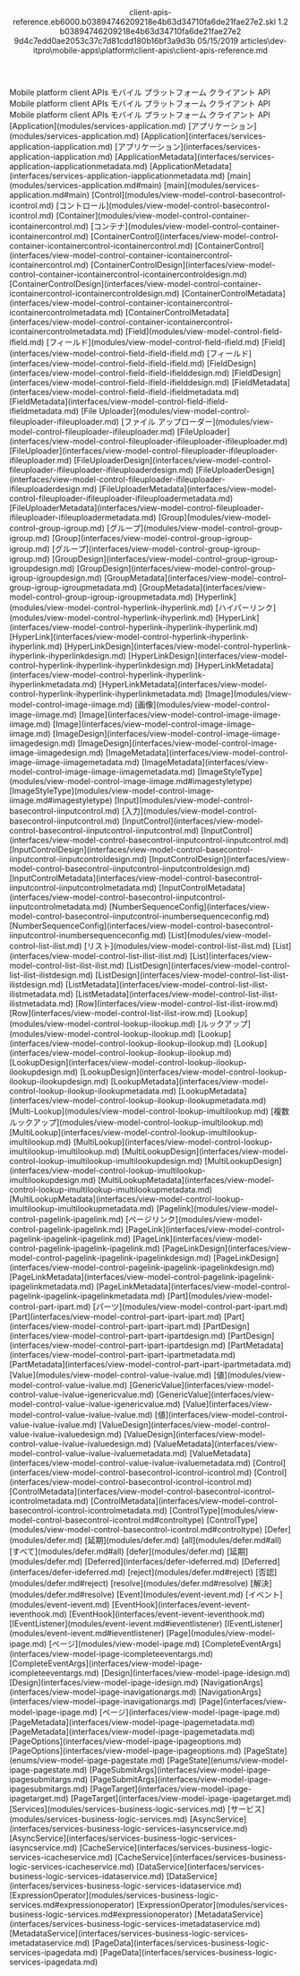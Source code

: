 <?xml version="1.0" encoding="UTF-8"?>
<xliff xmlns:logoport="urn:logoport:xliffeditor:xliff-extras:1.0" xmlns:xsi="http://www.w3.org/2001/XMLSchema-instance" xmlns="urn:oasis:names:tc:xliff:document:1.2" xmlns:xliffext="urn:microsoft:content:schema:xliffextensions" version="1.2" xsi:schemaLocation="urn:oasis:names:tc:xliff:document:1.2 xliff-core-1.2-transitional.xsd">
  <file datatype="xml" source-language="en-US" original="client-apis-reference.md" target-language="ja-JP">
    <header>
      <tool tool-company="Microsoft" tool-version="1.0-7889195" tool-name="mdxliff" tool-id="mdxliff"/>
      <xliffext:skl_file_name>client-apis-reference.eb6000.b03894746209218e4b63d34710fa6de21fae27e2.skl</xliffext:skl_file_name>
      <xliffext:version>1.2</xliffext:version>
      <xliffext:ms.openlocfilehash>b03894746209218e4b63d34710fa6de21fae27e2</xliffext:ms.openlocfilehash>
      <xliffext:ms.sourcegitcommit>9d4c7edd0ae2053c37c7d81cdd180b16bf3a9d3b</xliffext:ms.sourcegitcommit>
      <xliffext:ms.lasthandoff>05/15/2019</xliffext:ms.lasthandoff>
      <xliffext:ms.openlocfilepath>articles\dev-itpro\mobile-apps\platform\client-apis\client-apis-reference.md</xliffext:ms.openlocfilepath>
    </header>
    <body>
      <group extype="content" id="content">
        <trans-unit xml:space="preserve" translate="yes" id="101" restype="x-metadata">
          <source>Mobile platform client APIs</source>
        <target logoport:matchpercent="101" state="translated" state-qualifier="leveraged-tm">モバイル プラットフォーム クライアント API</target></trans-unit>
        <trans-unit xml:space="preserve" translate="yes" id="102" restype="x-metadata">
          <source>Mobile platform client APIs</source>
        <target logoport:matchpercent="101" state="translated" state-qualifier="leveraged-tm">モバイル プラットフォーム クライアント API</target></trans-unit>
        <trans-unit xml:space="preserve" translate="yes" id="103">
          <source>Mobile platform client APIs</source>
        <target logoport:matchpercent="101" state="translated" state-qualifier="leveraged-tm">モバイル プラットフォーム クライアント API</target></trans-unit>
        <trans-unit xml:space="preserve" translate="yes" id="104">
          <source><bpt id="p1">[</bpt>Application<ept id="p1">](modules/services-application.md)</ept></source>
        <target logoport:matchpercent="101" state="translated" state-qualifier="leveraged-tm"><bpt id="p1">[</bpt>アプリケーション<ept id="p1">](modules/services-application.md)</ept></target></trans-unit>
        <trans-unit xml:space="preserve" translate="yes" id="105">
          <source><bpt id="p1">[</bpt>Application<ept id="p1">](interfaces/services-application-iapplication.md)</ept></source>
        <target logoport:matchpercent="101" state="translated" state-qualifier="leveraged-tm"><bpt id="p1">[</bpt>アプリケーション<ept id="p1">](interfaces/services-application-iapplication.md)</ept></target></trans-unit>
        <trans-unit xml:space="preserve" translate="yes" id="106">
          <source><bpt id="p1">[</bpt>ApplicationMetadata<ept id="p1">](interfaces/services-application-iapplicationmetadata.md)</ept></source>
        <target logoport:matchpercent="101" state="translated" state-qualifier="leveraged-tm"><bpt id="p1">[</bpt>ApplicationMetadata<ept id="p1">](interfaces/services-application-iapplicationmetadata.md)</ept></target></trans-unit>
        <trans-unit xml:space="preserve" translate="yes" id="107">
          <source><bpt id="p1">[</bpt>main<ept id="p1">](modules/services-application.md#main)</ept></source>
        <target logoport:matchpercent="101" state="translated" state-qualifier="leveraged-tm"><bpt id="p1">[</bpt>main<ept id="p1">](modules/services-application.md#main)</ept></target></trans-unit>
        <trans-unit xml:space="preserve" translate="yes" id="108">
          <source><bpt id="p1">[</bpt>Control<ept id="p1">](modules/view-model-control-basecontrol-icontrol.md)</ept></source>
        <target logoport:matchpercent="101" state="translated" state-qualifier="leveraged-tm"><bpt id="p1">[</bpt>コントロール<ept id="p1">](modules/view-model-control-basecontrol-icontrol.md)</ept></target></trans-unit>
        <trans-unit xml:space="preserve" translate="yes" id="109">
          <source><bpt id="p1">[</bpt>Container<ept id="p1">](modules/view-model-control-container-icontainercontrol.md)</ept></source>
        <target logoport:matchpercent="101" state="translated" state-qualifier="leveraged-tm"><bpt id="p1">[</bpt>コンテナ<ept id="p1">](modules/view-model-control-container-icontainercontrol.md)</ept></target></trans-unit>
        <trans-unit xml:space="preserve" translate="yes" id="110">
          <source><bpt id="p1">[</bpt>ContainerControl<ept id="p1">](interfaces/view-model-control-container-icontainercontrol-icontainercontrol.md)</ept></source>
        <target logoport:matchpercent="101" state="translated" state-qualifier="leveraged-tm"><bpt id="p1">[</bpt>ContainerControl<ept id="p1">](interfaces/view-model-control-container-icontainercontrol-icontainercontrol.md)</ept></target></trans-unit>
        <trans-unit xml:space="preserve" translate="yes" id="111">
          <source><bpt id="p1">[</bpt>ContainerControlDesign<ept id="p1">](interfaces/view-model-control-container-icontainercontrol-icontainercontroldesign.md)</ept></source>
        <target logoport:matchpercent="101" state="translated" state-qualifier="leveraged-tm"><bpt id="p1">[</bpt>ContainerControlDesign<ept id="p1">](interfaces/view-model-control-container-icontainercontrol-icontainercontroldesign.md)</ept></target></trans-unit>
        <trans-unit xml:space="preserve" translate="yes" id="112">
          <source><bpt id="p1">[</bpt>ContainerControlMetadata<ept id="p1">](interfaces/view-model-control-container-icontainercontrol-icontainercontrolmetadata.md)</ept></source>
        <target logoport:matchpercent="101" state="translated" state-qualifier="leveraged-tm"><bpt id="p1">[</bpt>ContainerControlMetadata<ept id="p1">](interfaces/view-model-control-container-icontainercontrol-icontainercontrolmetadata.md)</ept></target></trans-unit>
        <trans-unit xml:space="preserve" translate="yes" id="113">
          <source><bpt id="p1">[</bpt>Field<ept id="p1">](modules/view-model-control-field-ifield.md)</ept></source>
        <target logoport:matchpercent="101" state="translated" state-qualifier="leveraged-tm"><bpt id="p1">[</bpt>フィールド<ept id="p1">](modules/view-model-control-field-ifield.md)</ept></target></trans-unit>
        <trans-unit xml:space="preserve" translate="yes" id="114">
          <source><bpt id="p1">[</bpt>Field<ept id="p1">](interfaces/view-model-control-field-ifield-ifield.md)</ept></source>
        <target logoport:matchpercent="101" state="translated" state-qualifier="leveraged-tm"><bpt id="p1">[</bpt>フィールド<ept id="p1">](interfaces/view-model-control-field-ifield-ifield.md)</ept></target></trans-unit>
        <trans-unit xml:space="preserve" translate="yes" id="115">
          <source><bpt id="p1">[</bpt>FieldDesign<ept id="p1">](interfaces/view-model-control-field-ifield-ifielddesign.md)</ept></source>
        <target logoport:matchpercent="101" state="translated" state-qualifier="leveraged-tm"><bpt id="p1">[</bpt>FieldDesign<ept id="p1">](interfaces/view-model-control-field-ifield-ifielddesign.md)</ept></target></trans-unit>
        <trans-unit xml:space="preserve" translate="yes" id="116">
          <source><bpt id="p1">[</bpt>FieldMetadata<ept id="p1">](interfaces/view-model-control-field-ifield-ifieldmetadata.md)</ept></source>
        <target logoport:matchpercent="101" state="translated" state-qualifier="leveraged-tm"><bpt id="p1">[</bpt>FieldMetadata<ept id="p1">](interfaces/view-model-control-field-ifield-ifieldmetadata.md)</ept></target></trans-unit>
        <trans-unit xml:space="preserve" translate="yes" id="117">
          <source><bpt id="p1">[</bpt>File Uploader<ept id="p1">](modules/view-model-control-fileuploader-ifileuploader.md)</ept></source>
        <target logoport:matchpercent="101" state="translated" state-qualifier="leveraged-tm"><bpt id="p1">[</bpt>ファイル アップローダー<ept id="p1">](modules/view-model-control-fileuploader-ifileuploader.md)</ept></target></trans-unit>
        <trans-unit xml:space="preserve" translate="yes" id="118">
          <source><bpt id="p1">[</bpt>FileUploader<ept id="p1">](interfaces/view-model-control-fileuploader-ifileuploader-ifileuploader.md)</ept></source>
        <target logoport:matchpercent="101" state="translated" state-qualifier="leveraged-tm"><bpt id="p1">[</bpt>FileUploader<ept id="p1">](interfaces/view-model-control-fileuploader-ifileuploader-ifileuploader.md)</ept></target></trans-unit>
        <trans-unit xml:space="preserve" translate="yes" id="119">
          <source><bpt id="p1">[</bpt>FileUploaderDesign<ept id="p1">](interfaces/view-model-control-fileuploader-ifileuploader-ifileuploaderdesign.md)</ept></source>
        <target logoport:matchpercent="101" state="translated" state-qualifier="leveraged-tm"><bpt id="p1">[</bpt>FileUploaderDesign<ept id="p1">](interfaces/view-model-control-fileuploader-ifileuploader-ifileuploaderdesign.md)</ept></target></trans-unit>
        <trans-unit xml:space="preserve" translate="yes" id="120">
          <source><bpt id="p1">[</bpt>FileUploaderMetadata<ept id="p1">](interfaces/view-model-control-fileuploader-ifileuploader-ifileuploadermetadata.md)</ept></source>
        <target logoport:matchpercent="101" state="translated" state-qualifier="leveraged-tm"><bpt id="p1">[</bpt>FileUploaderMetadata<ept id="p1">](interfaces/view-model-control-fileuploader-ifileuploader-ifileuploadermetadata.md)</ept></target></trans-unit>
        <trans-unit xml:space="preserve" translate="yes" id="121">
          <source><bpt id="p1">[</bpt>Group<ept id="p1">](modules/view-model-control-group-igroup.md)</ept></source>
        <target logoport:matchpercent="101" state="translated" state-qualifier="leveraged-tm"><bpt id="p1">[</bpt>グループ<ept id="p1">](modules/view-model-control-group-igroup.md)</ept></target></trans-unit>
        <trans-unit xml:space="preserve" translate="yes" id="122">
          <source><bpt id="p1">[</bpt>Group<ept id="p1">](interfaces/view-model-control-group-igroup-igroup.md)</ept></source>
        <target logoport:matchpercent="101" state="translated" state-qualifier="leveraged-tm"><bpt id="p1">[</bpt>グループ<ept id="p1">](interfaces/view-model-control-group-igroup-igroup.md)</ept></target></trans-unit>
        <trans-unit xml:space="preserve" translate="yes" id="123">
          <source><bpt id="p1">[</bpt>GroupDesign<ept id="p1">](interfaces/view-model-control-group-igroup-igroupdesign.md)</ept></source>
        <target logoport:matchpercent="101" state="translated" state-qualifier="leveraged-tm"><bpt id="p1">[</bpt>GroupDesign<ept id="p1">](interfaces/view-model-control-group-igroup-igroupdesign.md)</ept></target></trans-unit>
        <trans-unit xml:space="preserve" translate="yes" id="124">
          <source><bpt id="p1">[</bpt>GroupMetadata<ept id="p1">](interfaces/view-model-control-group-igroup-igroupmetadata.md)</ept></source>
        <target logoport:matchpercent="101" state="translated" state-qualifier="leveraged-tm"><bpt id="p1">[</bpt>GroupMetadata<ept id="p1">](interfaces/view-model-control-group-igroup-igroupmetadata.md)</ept></target></trans-unit>
        <trans-unit xml:space="preserve" translate="yes" id="125">
          <source><bpt id="p1">[</bpt>Hyperlink<ept id="p1">](modules/view-model-control-hyperlink-ihyperlink.md)</ept></source>
        <target logoport:matchpercent="101" state="translated" state-qualifier="leveraged-tm"><bpt id="p1">[</bpt>ハイパーリンク<ept id="p1">](modules/view-model-control-hyperlink-ihyperlink.md)</ept></target></trans-unit>
        <trans-unit xml:space="preserve" translate="yes" id="126">
          <source><bpt id="p1">[</bpt>HyperLink<ept id="p1">](interfaces/view-model-control-hyperlink-ihyperlink-ihyperlink.md)</ept></source>
        <target logoport:matchpercent="101" state="translated" state-qualifier="leveraged-tm"><bpt id="p1">[</bpt>HyperLink<ept id="p1">](interfaces/view-model-control-hyperlink-ihyperlink-ihyperlink.md)</ept></target></trans-unit>
        <trans-unit xml:space="preserve" translate="yes" id="127">
          <source><bpt id="p1">[</bpt>HyperLinkDesign<ept id="p1">](interfaces/view-model-control-hyperlink-ihyperlink-ihyperlinkdesign.md)</ept></source>
        <target logoport:matchpercent="101" state="translated" state-qualifier="leveraged-tm"><bpt id="p1">[</bpt>HyperLinkDesign<ept id="p1">](interfaces/view-model-control-hyperlink-ihyperlink-ihyperlinkdesign.md)</ept></target></trans-unit>
        <trans-unit xml:space="preserve" translate="yes" id="128">
          <source><bpt id="p1">[</bpt>HyperLinkMetadata<ept id="p1">](interfaces/view-model-control-hyperlink-ihyperlink-ihyperlinkmetadata.md)</ept></source>
        <target logoport:matchpercent="101" state="translated" state-qualifier="leveraged-tm"><bpt id="p1">[</bpt>HyperLinkMetadata<ept id="p1">](interfaces/view-model-control-hyperlink-ihyperlink-ihyperlinkmetadata.md)</ept></target></trans-unit>
        <trans-unit xml:space="preserve" translate="yes" id="129">
          <source><bpt id="p1">[</bpt>Image<ept id="p1">](modules/view-model-control-image-iimage.md)</ept></source>
        <target logoport:matchpercent="101" state="translated" state-qualifier="leveraged-tm"><bpt id="p1">[</bpt>画像<ept id="p1">](modules/view-model-control-image-iimage.md)</ept></target></trans-unit>
        <trans-unit xml:space="preserve" translate="yes" id="130">
          <source><bpt id="p1">[</bpt>Image<ept id="p1">](interfaces/view-model-control-image-iimage-iimage.md)</ept></source>
        <target logoport:matchpercent="101" state="translated" state-qualifier="leveraged-tm"><bpt id="p1">[</bpt>Image<ept id="p1">](interfaces/view-model-control-image-iimage-iimage.md)</ept></target></trans-unit>
        <trans-unit xml:space="preserve" translate="yes" id="131">
          <source><bpt id="p1">[</bpt>ImageDesign<ept id="p1">](interfaces/view-model-control-image-iimage-iimagedesign.md)</ept></source>
        <target logoport:matchpercent="101" state="translated" state-qualifier="leveraged-tm"><bpt id="p1">[</bpt>ImageDesign<ept id="p1">](interfaces/view-model-control-image-iimage-iimagedesign.md)</ept></target></trans-unit>
        <trans-unit xml:space="preserve" translate="yes" id="132">
          <source><bpt id="p1">[</bpt>ImageMetadata<ept id="p1">](interfaces/view-model-control-image-iimage-iimagemetadata.md)</ept></source>
        <target logoport:matchpercent="101" state="translated" state-qualifier="leveraged-tm"><bpt id="p1">[</bpt>ImageMetadata<ept id="p1">](interfaces/view-model-control-image-iimage-iimagemetadata.md)</ept></target></trans-unit>
        <trans-unit xml:space="preserve" translate="yes" id="133">
          <source><bpt id="p1">[</bpt>ImageStyleType<ept id="p1">](modules/view-model-control-image-iimage.md#imagestyletype)</ept></source>
        <target logoport:matchpercent="101" state="translated" state-qualifier="leveraged-tm"><bpt id="p1">[</bpt>ImageStyleType<ept id="p1">](modules/view-model-control-image-iimage.md#imagestyletype)</ept></target></trans-unit>
        <trans-unit xml:space="preserve" translate="yes" id="134">
          <source><bpt id="p1">[</bpt>Input<ept id="p1">](modules/view-model-control-basecontrol-iinputcontrol.md)</ept></source>
        <target logoport:matchpercent="101" state="translated" state-qualifier="leveraged-tm"><bpt id="p1">[</bpt>入力<ept id="p1">](modules/view-model-control-basecontrol-iinputcontrol.md)</ept></target></trans-unit>
        <trans-unit xml:space="preserve" translate="yes" id="135">
          <source><bpt id="p1">[</bpt>InputControl<ept id="p1">](interfaces/view-model-control-basecontrol-iinputcontrol-iinputcontrol.md)</ept></source>
        <target logoport:matchpercent="101" state="translated" state-qualifier="leveraged-tm"><bpt id="p1">[</bpt>InputControl<ept id="p1">](interfaces/view-model-control-basecontrol-iinputcontrol-iinputcontrol.md)</ept></target></trans-unit>
        <trans-unit xml:space="preserve" translate="yes" id="136">
          <source><bpt id="p1">[</bpt>InputControlDesign<ept id="p1">](interfaces/view-model-control-basecontrol-iinputcontrol-iinputcontroldesign.md)</ept></source>
        <target logoport:matchpercent="101" state="translated" state-qualifier="leveraged-tm"><bpt id="p1">[</bpt>InputControlDesign<ept id="p1">](interfaces/view-model-control-basecontrol-iinputcontrol-iinputcontroldesign.md)</ept></target></trans-unit>
        <trans-unit xml:space="preserve" translate="yes" id="137">
          <source><bpt id="p1">[</bpt>InputControlMetadata<ept id="p1">](interfaces/view-model-control-basecontrol-iinputcontrol-iinputcontrolmetadata.md)</ept></source>
        <target logoport:matchpercent="101" state="translated" state-qualifier="leveraged-tm"><bpt id="p1">[</bpt>InputControlMetadata<ept id="p1">](interfaces/view-model-control-basecontrol-iinputcontrol-iinputcontrolmetadata.md)</ept></target></trans-unit>
        <trans-unit xml:space="preserve" translate="yes" id="138">
          <source><bpt id="p1">[</bpt>NumberSequenceConfig<ept id="p1">](interfaces/view-model-control-basecontrol-iinputcontrol-inumbersequenceconfig.md)</ept></source>
        <target logoport:matchpercent="101" state="translated" state-qualifier="leveraged-tm"><bpt id="p1">[</bpt>NumberSequenceConfig<ept id="p1">](interfaces/view-model-control-basecontrol-iinputcontrol-inumbersequenceconfig.md)</ept></target></trans-unit>
        <trans-unit xml:space="preserve" translate="yes" id="139">
          <source><bpt id="p1">[</bpt>List<ept id="p1">](modules/view-model-control-list-ilist.md)</ept></source>
        <target logoport:matchpercent="101" state="translated" state-qualifier="leveraged-tm"><bpt id="p1">[</bpt>リスト<ept id="p1">](modules/view-model-control-list-ilist.md)</ept></target></trans-unit>
        <trans-unit xml:space="preserve" translate="yes" id="140">
          <source><bpt id="p1">[</bpt>List<ept id="p1">](interfaces/view-model-control-list-ilist-ilist.md)</ept></source>
        <target logoport:matchpercent="101" state="translated" state-qualifier="leveraged-tm"><bpt id="p1">[</bpt>List<ept id="p1">](interfaces/view-model-control-list-ilist-ilist.md)</ept></target></trans-unit>
        <trans-unit xml:space="preserve" translate="yes" id="141">
          <source><bpt id="p1">[</bpt>ListDesign<ept id="p1">](interfaces/view-model-control-list-ilist-ilistdesign.md)</ept></source>
        <target logoport:matchpercent="101" state="translated" state-qualifier="leveraged-tm"><bpt id="p1">[</bpt>ListDesign<ept id="p1">](interfaces/view-model-control-list-ilist-ilistdesign.md)</ept></target></trans-unit>
        <trans-unit xml:space="preserve" translate="yes" id="142">
          <source><bpt id="p1">[</bpt>ListMetadata<ept id="p1">](interfaces/view-model-control-list-ilist-ilistmetadata.md)</ept></source>
        <target logoport:matchpercent="101" state="translated" state-qualifier="leveraged-tm"><bpt id="p1">[</bpt>ListMetadata<ept id="p1">](interfaces/view-model-control-list-ilist-ilistmetadata.md)</ept></target></trans-unit>
        <trans-unit xml:space="preserve" translate="yes" id="143">
          <source><bpt id="p1">[</bpt>Row<ept id="p1">](interfaces/view-model-control-list-ilist-irow.md)</ept></source>
        <target logoport:matchpercent="101" state="translated" state-qualifier="leveraged-tm"><bpt id="p1">[</bpt>Row<ept id="p1">](interfaces/view-model-control-list-ilist-irow.md)</ept></target></trans-unit>
        <trans-unit xml:space="preserve" translate="yes" id="144">
          <source><bpt id="p1">[</bpt>Lookup<ept id="p1">](modules/view-model-control-lookup-ilookup.md)</ept></source>
        <target logoport:matchpercent="101" state="translated" state-qualifier="leveraged-tm"><bpt id="p1">[</bpt>ルックアップ<ept id="p1">](modules/view-model-control-lookup-ilookup.md)</ept></target></trans-unit>
        <trans-unit xml:space="preserve" translate="yes" id="145">
          <source><bpt id="p1">[</bpt>Lookup<ept id="p1">](interfaces/view-model-control-lookup-ilookup-ilookup.md)</ept></source>
        <target logoport:matchpercent="101" state="translated" state-qualifier="leveraged-tm"><bpt id="p1">[</bpt>Lookup<ept id="p1">](interfaces/view-model-control-lookup-ilookup-ilookup.md)</ept></target></trans-unit>
        <trans-unit xml:space="preserve" translate="yes" id="146">
          <source><bpt id="p1">[</bpt>LookupDesign<ept id="p1">](interfaces/view-model-control-lookup-ilookup-ilookupdesign.md)</ept></source>
        <target logoport:matchpercent="101" state="translated" state-qualifier="leveraged-tm"><bpt id="p1">[</bpt>LookupDesign<ept id="p1">](interfaces/view-model-control-lookup-ilookup-ilookupdesign.md)</ept></target></trans-unit>
        <trans-unit xml:space="preserve" translate="yes" id="147">
          <source><bpt id="p1">[</bpt>LookupMetadata<ept id="p1">](interfaces/view-model-control-lookup-ilookup-ilookupmetadata.md)</ept></source>
        <target logoport:matchpercent="101" state="translated" state-qualifier="leveraged-tm"><bpt id="p1">[</bpt>LookupMetadata<ept id="p1">](interfaces/view-model-control-lookup-ilookup-ilookupmetadata.md)</ept></target></trans-unit>
        <trans-unit xml:space="preserve" translate="yes" id="148">
          <source><bpt id="p1">[</bpt>Multi-Lookup<ept id="p1">](modules/view-model-control-lookup-imultilookup.md)</ept></source>
        <target logoport:matchpercent="101" state="translated" state-qualifier="leveraged-tm"><bpt id="p1">[</bpt>複数ルックアップ<ept id="p1">](modules/view-model-control-lookup-imultilookup.md)</ept></target></trans-unit>
        <trans-unit xml:space="preserve" translate="yes" id="149">
          <source><bpt id="p1">[</bpt>MultiLookup<ept id="p1">](interfaces/view-model-control-lookup-imultilookup-imultilookup.md)</ept></source>
        <target logoport:matchpercent="101" state="translated" state-qualifier="leveraged-tm"><bpt id="p1">[</bpt>MultiLookup<ept id="p1">](interfaces/view-model-control-lookup-imultilookup-imultilookup.md)</ept></target></trans-unit>
        <trans-unit xml:space="preserve" translate="yes" id="150">
          <source><bpt id="p1">[</bpt>MultiLookupDesign<ept id="p1">](interfaces/view-model-control-lookup-imultilookup-imultilookupdesign.md)</ept></source>
        <target logoport:matchpercent="101" state="translated" state-qualifier="leveraged-tm"><bpt id="p1">[</bpt>MultiLookupDesign<ept id="p1">](interfaces/view-model-control-lookup-imultilookup-imultilookupdesign.md)</ept></target></trans-unit>
        <trans-unit xml:space="preserve" translate="yes" id="151">
          <source><bpt id="p1">[</bpt>MultiLookupMetadata<ept id="p1">](interfaces/view-model-control-lookup-imultilookup-imultilookupmetadata.md)</ept></source>
        <target logoport:matchpercent="101" state="translated" state-qualifier="leveraged-tm"><bpt id="p1">[</bpt>MultiLookupMetadata<ept id="p1">](interfaces/view-model-control-lookup-imultilookup-imultilookupmetadata.md)</ept></target></trans-unit>
        <trans-unit xml:space="preserve" translate="yes" id="152">
          <source><bpt id="p1">[</bpt>Pagelink<ept id="p1">](modules/view-model-control-pagelink-ipagelink.md)</ept></source>
        <target logoport:matchpercent="101" state="translated" state-qualifier="leveraged-tm"><bpt id="p1">[</bpt>ページリンク<ept id="p1">](modules/view-model-control-pagelink-ipagelink.md)</ept></target></trans-unit>
        <trans-unit xml:space="preserve" translate="yes" id="153">
          <source><bpt id="p1">[</bpt>PageLink<ept id="p1">](interfaces/view-model-control-pagelink-ipagelink-ipagelink.md)</ept></source>
        <target logoport:matchpercent="101" state="translated" state-qualifier="leveraged-tm"><bpt id="p1">[</bpt>PageLink<ept id="p1">](interfaces/view-model-control-pagelink-ipagelink-ipagelink.md)</ept></target></trans-unit>
        <trans-unit xml:space="preserve" translate="yes" id="154">
          <source><bpt id="p1">[</bpt>PageLinkDesign<ept id="p1">](interfaces/view-model-control-pagelink-ipagelink-ipagelinkdesign.md)</ept></source>
        <target logoport:matchpercent="101" state="translated" state-qualifier="leveraged-tm"><bpt id="p1">[</bpt>PageLinkDesign<ept id="p1">](interfaces/view-model-control-pagelink-ipagelink-ipagelinkdesign.md)</ept></target></trans-unit>
        <trans-unit xml:space="preserve" translate="yes" id="155">
          <source><bpt id="p1">[</bpt>PageLinkMetadata<ept id="p1">](interfaces/view-model-control-pagelink-ipagelink-ipagelinkmetadata.md)</ept></source>
        <target logoport:matchpercent="101" state="translated" state-qualifier="leveraged-tm"><bpt id="p1">[</bpt>PageLinkMetadata<ept id="p1">](interfaces/view-model-control-pagelink-ipagelink-ipagelinkmetadata.md)</ept></target></trans-unit>
        <trans-unit xml:space="preserve" translate="yes" id="156">
          <source><bpt id="p1">[</bpt>Part<ept id="p1">](modules/view-model-control-part-ipart.md)</ept></source>
        <target logoport:matchpercent="101" state="translated" state-qualifier="leveraged-tm"><bpt id="p1">[</bpt>パーツ<ept id="p1">](modules/view-model-control-part-ipart.md)</ept></target></trans-unit>
        <trans-unit xml:space="preserve" translate="yes" id="157">
          <source><bpt id="p1">[</bpt>Part<ept id="p1">](interfaces/view-model-control-part-ipart-ipart.md)</ept></source>
        <target logoport:matchpercent="101" state="translated" state-qualifier="leveraged-tm"><bpt id="p1">[</bpt>Part<ept id="p1">](interfaces/view-model-control-part-ipart-ipart.md)</ept></target></trans-unit>
        <trans-unit xml:space="preserve" translate="yes" id="158">
          <source><bpt id="p1">[</bpt>PartDesign<ept id="p1">](interfaces/view-model-control-part-ipart-ipartdesign.md)</ept></source>
        <target logoport:matchpercent="101" state="translated" state-qualifier="leveraged-tm"><bpt id="p1">[</bpt>PartDesign<ept id="p1">](interfaces/view-model-control-part-ipart-ipartdesign.md)</ept></target></trans-unit>
        <trans-unit xml:space="preserve" translate="yes" id="159">
          <source><bpt id="p1">[</bpt>PartMetadata<ept id="p1">](interfaces/view-model-control-part-ipart-ipartmetadata.md)</ept></source>
        <target logoport:matchpercent="101" state="translated" state-qualifier="leveraged-tm"><bpt id="p1">[</bpt>PartMetadata<ept id="p1">](interfaces/view-model-control-part-ipart-ipartmetadata.md)</ept></target></trans-unit>
        <trans-unit xml:space="preserve" translate="yes" id="160">
          <source><bpt id="p1">[</bpt>Value<ept id="p1">](modules/view-model-control-value-ivalue.md)</ept></source>
        <target logoport:matchpercent="101" state="translated" state-qualifier="leveraged-tm"><bpt id="p1">[</bpt>値<ept id="p1">](modules/view-model-control-value-ivalue.md)</ept></target></trans-unit>
        <trans-unit xml:space="preserve" translate="yes" id="161">
          <source><bpt id="p1">[</bpt>GenericValue<ept id="p1">](interfaces/view-model-control-value-ivalue-igenericvalue.md)</ept></source>
        <target logoport:matchpercent="101" state="translated" state-qualifier="leveraged-tm"><bpt id="p1">[</bpt>GenericValue<ept id="p1">](interfaces/view-model-control-value-ivalue-igenericvalue.md)</ept></target></trans-unit>
        <trans-unit xml:space="preserve" translate="yes" id="162">
          <source><bpt id="p1">[</bpt>Value<ept id="p1">](interfaces/view-model-control-value-ivalue-ivalue.md)</ept></source>
        <target logoport:matchpercent="101" state="translated" state-qualifier="leveraged-tm"><bpt id="p1">[</bpt>値<ept id="p1">](interfaces/view-model-control-value-ivalue-ivalue.md)</ept></target></trans-unit>
        <trans-unit xml:space="preserve" translate="yes" id="163">
          <source><bpt id="p1">[</bpt>ValueDesign<ept id="p1">](interfaces/view-model-control-value-ivalue-ivaluedesign.md)</ept></source>
        <target logoport:matchpercent="101" state="translated" state-qualifier="leveraged-tm"><bpt id="p1">[</bpt>ValueDesign<ept id="p1">](interfaces/view-model-control-value-ivalue-ivaluedesign.md)</ept></target></trans-unit>
        <trans-unit xml:space="preserve" translate="yes" id="164">
          <source><bpt id="p1">[</bpt>ValueMetadata<ept id="p1">](interfaces/view-model-control-value-ivalue-ivaluemetadata.md)</ept></source>
        <target logoport:matchpercent="101" state="translated" state-qualifier="leveraged-tm"><bpt id="p1">[</bpt>ValueMetadata<ept id="p1">](interfaces/view-model-control-value-ivalue-ivaluemetadata.md)</ept></target></trans-unit>
        <trans-unit xml:space="preserve" translate="yes" id="165">
          <source><bpt id="p1">[</bpt>Control<ept id="p1">](interfaces/view-model-control-basecontrol-icontrol-icontrol.md)</ept></source>
        <target logoport:matchpercent="101" state="translated" state-qualifier="leveraged-tm"><bpt id="p1">[</bpt>Control<ept id="p1">](interfaces/view-model-control-basecontrol-icontrol-icontrol.md)</ept></target></trans-unit>
        <trans-unit xml:space="preserve" translate="yes" id="166">
          <source><bpt id="p1">[</bpt>ControlMetadata<ept id="p1">](interfaces/view-model-control-basecontrol-icontrol-icontrolmetadata.md)</ept></source>
        <target logoport:matchpercent="101" state="translated" state-qualifier="leveraged-tm"><bpt id="p1">[</bpt>ControlMetadata<ept id="p1">](interfaces/view-model-control-basecontrol-icontrol-icontrolmetadata.md)</ept></target></trans-unit>
        <trans-unit xml:space="preserve" translate="yes" id="167">
          <source><bpt id="p1">[</bpt>ControlType<ept id="p1">](modules/view-model-control-basecontrol-icontrol.md#controltype)</ept></source>
        <target logoport:matchpercent="101" state="translated" state-qualifier="leveraged-tm"><bpt id="p1">[</bpt>ControlType<ept id="p1">](modules/view-model-control-basecontrol-icontrol.md#controltype)</ept></target></trans-unit>
        <trans-unit xml:space="preserve" translate="yes" id="168">
          <source><bpt id="p1">[</bpt>Defer<ept id="p1">](modules/defer.md)</ept></source>
        <target logoport:matchpercent="101" state="translated" state-qualifier="leveraged-tm"><bpt id="p1">[</bpt>延期<ept id="p1">](modules/defer.md)</ept></target></trans-unit>
        <trans-unit xml:space="preserve" translate="yes" id="169">
          <source><bpt id="p1">[</bpt>all<ept id="p1">](modules/defer.md#all)</ept></source>
        <target logoport:matchpercent="101" state="translated" state-qualifier="leveraged-tm"><bpt id="p1">[</bpt>すべて<ept id="p1">](modules/defer.md#all)</ept></target></trans-unit>
        <trans-unit xml:space="preserve" translate="yes" id="170">
          <source><bpt id="p1">[</bpt>defer<ept id="p1">](modules/defer.md)</ept></source>
        <target logoport:matchpercent="101" state="translated" state-qualifier="leveraged-tm"><bpt id="p1">[</bpt>延期<ept id="p1">](modules/defer.md)</ept></target></trans-unit>
        <trans-unit xml:space="preserve" translate="yes" id="171">
          <source><bpt id="p1">[</bpt>Deferred<ept id="p1">](interfaces/defer-ideferred.md)</ept></source>
        <target logoport:matchpercent="101" state="translated" state-qualifier="leveraged-tm"><bpt id="p1">[</bpt>Deferred<ept id="p1">](interfaces/defer-ideferred.md)</ept></target></trans-unit>
        <trans-unit xml:space="preserve" translate="yes" id="172">
          <source><bpt id="p1">[</bpt>reject<ept id="p1">](modules/defer.md#reject)</ept></source>
        <target logoport:matchpercent="101" state="translated" state-qualifier="leveraged-tm"><bpt id="p1">[</bpt>否認<ept id="p1">](modules/defer.md#reject)</ept></target></trans-unit>
        <trans-unit xml:space="preserve" translate="yes" id="173">
          <source><bpt id="p1">[</bpt>resolve<ept id="p1">](modules/defer.md#resolve)</ept></source>
        <target logoport:matchpercent="101" state="translated" state-qualifier="leveraged-tm"><bpt id="p1">[</bpt>解決<ept id="p1">](modules/defer.md#resolve)</ept></target></trans-unit>
        <trans-unit xml:space="preserve" translate="yes" id="174">
          <source><bpt id="p1">[</bpt>Event<ept id="p1">](modules/event-ievent.md)</ept></source>
        <target logoport:matchpercent="101" state="translated" state-qualifier="leveraged-tm"><bpt id="p1">[</bpt>イベント<ept id="p1">](modules/event-ievent.md)</ept></target></trans-unit>
        <trans-unit xml:space="preserve" translate="yes" id="175">
          <source><bpt id="p1">[</bpt>EventHook<ept id="p1">](interfaces/event-ievent-ieventhook.md)</ept></source>
        <target logoport:matchpercent="101" state="translated" state-qualifier="leveraged-tm"><bpt id="p1">[</bpt>EventHook<ept id="p1">](interfaces/event-ievent-ieventhook.md)</ept></target></trans-unit>
        <trans-unit xml:space="preserve" translate="yes" id="176">
          <source><bpt id="p1">[</bpt>IEventListener<ept id="p1">](modules/event-ievent.md#ieventlistener)</ept></source>
        <target logoport:matchpercent="101" state="translated" state-qualifier="leveraged-tm"><bpt id="p1">[</bpt>IEventListener<ept id="p1">](modules/event-ievent.md#ieventlistener)</ept></target></trans-unit>
        <trans-unit xml:space="preserve" translate="yes" id="177">
          <source><bpt id="p1">[</bpt>Page<ept id="p1">](modules/view-model-ipage.md)</ept></source>
        <target logoport:matchpercent="101" state="translated" state-qualifier="leveraged-tm"><bpt id="p1">[</bpt>ページ<ept id="p1">](modules/view-model-ipage.md)</ept></target></trans-unit>
        <trans-unit xml:space="preserve" translate="yes" id="178">
          <source><bpt id="p1">[</bpt>CompleteEventArgs<ept id="p1">](interfaces/view-model-ipage-icompleteeventargs.md)</ept></source>
        <target logoport:matchpercent="101" state="translated" state-qualifier="leveraged-tm"><bpt id="p1">[</bpt>CompleteEventArgs<ept id="p1">](interfaces/view-model-ipage-icompleteeventargs.md)</ept></target></trans-unit>
        <trans-unit xml:space="preserve" translate="yes" id="179">
          <source><bpt id="p1">[</bpt>Design<ept id="p1">](interfaces/view-model-ipage-idesign.md)</ept></source>
        <target logoport:matchpercent="101" state="translated" state-qualifier="leveraged-tm"><bpt id="p1">[</bpt>Design<ept id="p1">](interfaces/view-model-ipage-idesign.md)</ept></target></trans-unit>
        <trans-unit xml:space="preserve" translate="yes" id="180">
          <source><bpt id="p1">[</bpt>NavigationArgs<ept id="p1">](interfaces/view-model-ipage-inavigationargs.md)</ept></source>
        <target logoport:matchpercent="101" state="translated" state-qualifier="leveraged-tm"><bpt id="p1">[</bpt>NavigationArgs<ept id="p1">](interfaces/view-model-ipage-inavigationargs.md)</ept></target></trans-unit>
        <trans-unit xml:space="preserve" translate="yes" id="181">
          <source><bpt id="p1">[</bpt>Page<ept id="p1">](interfaces/view-model-ipage-ipage.md)</ept></source>
        <target logoport:matchpercent="101" state="translated" state-qualifier="leveraged-tm"><bpt id="p1">[</bpt>ページ<ept id="p1">](interfaces/view-model-ipage-ipage.md)</ept></target></trans-unit>
        <trans-unit xml:space="preserve" translate="yes" id="182">
          <source><bpt id="p1">[</bpt>PageMetadata<ept id="p1">](interfaces/view-model-ipage-ipagemetadata.md)</ept></source>
        <target logoport:matchpercent="101" state="translated" state-qualifier="leveraged-tm"><bpt id="p1">[</bpt>PageMetadata<ept id="p1">](interfaces/view-model-ipage-ipagemetadata.md)</ept></target></trans-unit>
        <trans-unit xml:space="preserve" translate="yes" id="183">
          <source><bpt id="p1">[</bpt>PageOptions<ept id="p1">](interfaces/view-model-ipage-ipageoptions.md)</ept></source>
        <target logoport:matchpercent="101" state="translated" state-qualifier="leveraged-tm"><bpt id="p1">[</bpt>PageOptions<ept id="p1">](interfaces/view-model-ipage-ipageoptions.md)</ept></target></trans-unit>
        <trans-unit xml:space="preserve" translate="yes" id="184">
          <source><bpt id="p1">[</bpt>PageState<ept id="p1">](enums/view-model-ipage-pagestate.md)</ept></source>
        <target logoport:matchpercent="101" state="translated" state-qualifier="leveraged-tm"><bpt id="p1">[</bpt>PageState<ept id="p1">](enums/view-model-ipage-pagestate.md)</ept></target></trans-unit>
        <trans-unit xml:space="preserve" translate="yes" id="185">
          <source><bpt id="p1">[</bpt>PageSubmitArgs<ept id="p1">](interfaces/view-model-ipage-ipagesubmitargs.md)</ept></source>
        <target logoport:matchpercent="101" state="translated" state-qualifier="leveraged-tm"><bpt id="p1">[</bpt>PageSubmitArgs<ept id="p1">](interfaces/view-model-ipage-ipagesubmitargs.md)</ept></target></trans-unit>
        <trans-unit xml:space="preserve" translate="yes" id="186">
          <source><bpt id="p1">[</bpt>PageTarget<ept id="p1">](interfaces/view-model-ipage-ipagetarget.md)</ept></source>
        <target logoport:matchpercent="101" state="translated" state-qualifier="leveraged-tm"><bpt id="p1">[</bpt>PageTarget<ept id="p1">](interfaces/view-model-ipage-ipagetarget.md)</ept></target></trans-unit>
        <trans-unit xml:space="preserve" translate="yes" id="187">
          <source><bpt id="p1">[</bpt>Services<ept id="p1">](modules/services-business-logic-services.md)</ept></source>
        <target logoport:matchpercent="101" state="translated" state-qualifier="leveraged-tm"><bpt id="p1">[</bpt>サービス<ept id="p1">](modules/services-business-logic-services.md)</ept></target></trans-unit>
        <trans-unit xml:space="preserve" translate="yes" id="188">
          <source><bpt id="p1">[</bpt>AsyncService<ept id="p1">](interfaces/services-business-logic-services-iasyncservice.md)</ept></source>
        <target logoport:matchpercent="101" state="translated" state-qualifier="leveraged-tm"><bpt id="p1">[</bpt>AsyncService<ept id="p1">](interfaces/services-business-logic-services-iasyncservice.md)</ept></target></trans-unit>
        <trans-unit xml:space="preserve" translate="yes" id="189">
          <source><bpt id="p1">[</bpt>CacheService<ept id="p1">](interfaces/services-business-logic-services-icacheservice.md)</ept></source>
        <target logoport:matchpercent="101" state="translated" state-qualifier="leveraged-tm"><bpt id="p1">[</bpt>CacheService<ept id="p1">](interfaces/services-business-logic-services-icacheservice.md)</ept></target></trans-unit>
        <trans-unit xml:space="preserve" translate="yes" id="190">
          <source><bpt id="p1">[</bpt>DataService<ept id="p1">](interfaces/services-business-logic-services-idataservice.md)</ept></source>
        <target logoport:matchpercent="101" state="translated" state-qualifier="leveraged-tm"><bpt id="p1">[</bpt>DataService<ept id="p1">](interfaces/services-business-logic-services-idataservice.md)</ept></target></trans-unit>
        <trans-unit xml:space="preserve" translate="yes" id="191">
          <source><bpt id="p1">[</bpt>ExpressionOperator<ept id="p1">](modules/services-business-logic-services.md#expressionoperator)</ept></source>
        <target logoport:matchpercent="101" state="translated" state-qualifier="leveraged-tm"><bpt id="p1">[</bpt>ExpressionOperator<ept id="p1">](modules/services-business-logic-services.md#expressionoperator)</ept></target></trans-unit>
        <trans-unit xml:space="preserve" translate="yes" id="192">
          <source><bpt id="p1">[</bpt>MetadataService<ept id="p1">](interfaces/services-business-logic-services-imetadataservice.md)</ept></source>
        <target logoport:matchpercent="101" state="translated" state-qualifier="leveraged-tm"><bpt id="p1">[</bpt>MetadataService<ept id="p1">](interfaces/services-business-logic-services-imetadataservice.md)</ept></target></trans-unit>
        <trans-unit xml:space="preserve" translate="yes" id="193">
          <source><bpt id="p1">[</bpt>PageData<ept id="p1">](interfaces/services-business-logic-services-ipagedata.md)</ept></source>
        <target logoport:matchpercent="101" state="translated" state-qualifier="leveraged-tm"><bpt id="p1">[</bpt>PageData<ept id="p1">](interfaces/services-business-logic-services-ipagedata.md)</ept></target></trans-unit>
      </group>
    </body>
  </file>
</xliff>